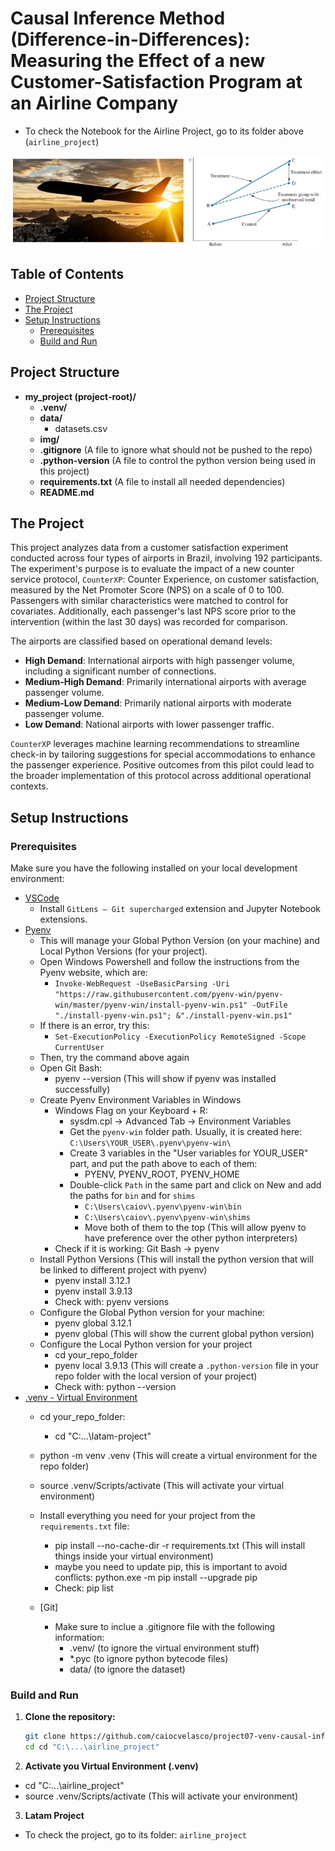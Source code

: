 # Causal Inference Method (Difference-in-Differences): Measuring the Effect of a new Customer-Satisfaction Program at an Airline Company
* To check the Notebook for the Airline Project, go to its folder above (`airline_project`)

<img src = "airline_project\img\airline.jpg">

## Table of Contents

- [Project Structure](#project-structure)
- [The Project](#the-project)
- [Setup Instructions](#setup-instructions)
  - [Prerequisites](#prerequisites)
  - [Build and Run](#build-and-run)

## Project Structure

- **my_project (project-root)/**
    - **.venv/**
    - **data/**
      - datasets.csv
    - **img/**                   
    - **.gitignore**             (A file to ignore what should not be pushed to the repo)
    - **.python-version**        (A file to control the python version being used in this project)
    - **requirements.txt**       (A file to install all needed dependencies)
    - **README.md**

## The Project

This project analyzes data from a customer satisfaction experiment conducted across four types of airports in Brazil, involving 192 participants. The experiment's purpose is to evaluate the impact of a new counter service protocol, `CounterXP`: Counter Experience, on customer satisfaction, measured by the Net Promoter Score (NPS) on a scale of 0 to 100. Passengers with similar characteristics were matched to control for covariates. Additionally, each passenger's last NPS score prior to the intervention (within the last 30 days) was recorded for comparison.

The airports are classified based on operational demand levels:

* **High Demand**: International airports with high passenger volume, including a significant number of connections.
* **Medium-High Demand**: Primarily international airports with average passenger volume.
* **Medium-Low Demand**: Primarily national airports with moderate passenger volume.
* **Low Demand**: National airports with lower passenger traffic.

`CounterXP` leverages machine learning recommendations to streamline check-in by tailoring suggestions for special accommodations to enhance the passenger experience. Positive outcomes from this pilot could lead to the broader implementation of this protocol across additional operational contexts.

## Setup Instructions

### Prerequisites

Make sure you have the following installed on your local development environment:

* [VSCode](https://code.visualstudio.com/)
  * Install `GitLens — Git supercharged` extension and Jupyter Notebook extensions.
* [Pyenv](https://github.com/pyenv-win/pyenv-win)
  * This will manage your Global Python Version (on your machine) and Local Python Versions (for your project).
  * Open Windows Powershell and follow the instructions from the Pyenv website, which are:
    * `Invoke-WebRequest -UseBasicParsing -Uri "https://raw.githubusercontent.com/pyenv-win/pyenv-win/master/pyenv-win/install-pyenv-win.ps1" -OutFile "./install-pyenv-win.ps1"; &"./install-pyenv-win.ps1"`
  * If there is an error, try this:
    * `Set-ExecutionPolicy -ExecutionPolicy RemoteSigned -Scope CurrentUser`
  * Then, try the command above again
  * Open Git Bash:
    * pyenv --version (This will show if pyenv was installed successfully)
  * Create Pyenv Environment Variables in Windows
    * Windows Flag on your Keyboard + R:
      * sysdm.cpl -> Advanced Tab -> Environment Variables
      * Get the `pyenv-win` folder path. Usually, it is created here: `C:\Users\YOUR_USER\.pyenv\pyenv-win\`
      * Create 3 variables in the "User variables for YOUR_USER" part, and put the path above to each of them:
        * PYENV, PYENV_ROOT, PYENV_HOME
      * Double-click `Path` in the same part and click on New and add the paths for `bin` and for `shims`
        * `C:\Users\caiov\.pyenv\pyenv-win\bin`
        * `C:\Users\caiov\.pyenv\pyenv-win\shims`
        * Move both of them to the top (This will allow pyenv to have preference over the other python interpreters)
    * Check if it is working: Git Bash -> pyenv
  * Install Python Versions (This will install the python version that will be linked to different project with pyenv)
    * pyenv install 3.12.1
    * pyenv install 3.9.13
    * Check with: pyenv versions
  * Configure the Global Python version for your machine:
    * pyenv global 3.12.1
    * pyenv global (This will show the current global python version)
  * Configure the Local Python version for your project 
    * cd your_repo_folder
    * pyenv local 3.9.13 (This will create a `.python-version` file in your repo folder with the local version of your project)
    * Check with: python --version
* [.venv - Virtual Environment](https://docs.python.org/3/library/venv.html)
  * cd your_repo_folder:
    * cd "C:\...\latam-project"
  * python -m venv .venv           (This will create a virtual environment for the repo folder)
  * source .venv/Scripts/activate  (This will activate your virtual environment)
  * Install everything you need for your project from the `requirements.txt` file:
    * pip install --no-cache-dir -r requirements.txt  (This will install things inside your virtual environment)
    * maybe you need to update pip, this is important to avoid conflicts: python.exe -m pip install --upgrade pip
    * Check: pip list

  * [Git]
    * Make sure to inclue a .gitignore file with the following information:
      * .venv/         (to ignore the virtual environment stuff)
      * *.pyc          (to ignore python bytecode files)
      * data/          (to ignore the dataset)

### Build and Run

1. **Clone the repository:**

   ```bash
   git clone https://github.com/caiocvelasco/project07-venv-causal-inference-difference-in-differences-program-evaluation.git
   cd cd "C:\...\airline_project"

2. **Activate you Virtual Environment (.venv)**

* cd "C:\...\airline_project"
* source .venv/Scripts/activate                   (This will activate your environment)

3. **Latam Project**

* To check the project, go to its folder: `airline_project`